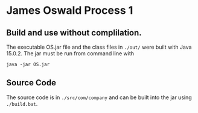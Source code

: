 # James Oswald Process 1

## Build and use without complilation. 
The executable OS.jar file and the class files in `./out/` were built with Java 15.0.2. 
The jar must be run from command line with
```
java -jar OS.jar
```

## Source Code
The source code is in `./src/com/company` and can be built into the jar using `./build.bat`.